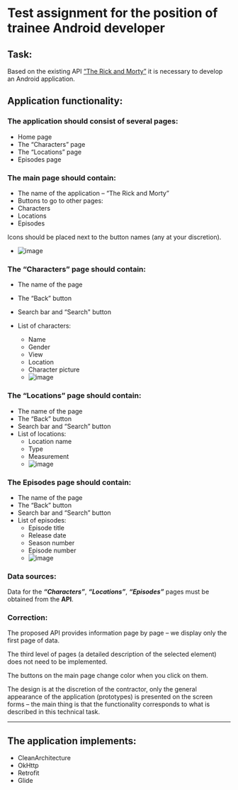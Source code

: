 # Test assignment for the position of trainee Android developer

## Task:
Based on the existing API [“The Rick and Morty”](https://rickandmortyapi.com/) it is necessary to develop an Android application.

## Application functionality:
### The application should consist of several pages:
* Home page
* The “Characters” page
* The “Locations” page
* Episodes page

### The main page should contain:
* The name of the application – “The Rick and Morty”
* Buttons to go to other pages:
* Characters
* Locations
* Episodes

Icons should be placed next to the button names (any at your discretion).

 * ![image](https://user-images.githubusercontent.com/94898232/202624970-6b2d6657-59ee-4a47-9808-17097815393b.png)

### The “Characters” page should contain:
* The name of the page
* The “Back” button
* Search bar and “Search" button
* List of characters:
  - Name
  - Gender
  - View
  - Location
  - Character picture
  
  * ![image](https://user-images.githubusercontent.com/94898232/202625698-45ef0d78-b509-4f0c-a262-b49b4794fcbd.png)

### The “Locations” page should contain:
* The name of the page
* The “Back” button
* Search bar and “Search” button
* List of locations:
  - Location name
  - Type
  - Measurement
  * ![image](https://user-images.githubusercontent.com/94898232/202626984-4ff0f6a4-6d7f-40d1-a6a0-0132f23192ec.png)
  
### The Episodes page should contain:
* The name of the page
* The “Back” button
* Search bar and “Search” button
* List of episodes:
  - Episode title
  - Release date
  - Season number
  - Episode number
  - ![image](https://user-images.githubusercontent.com/94898232/202627597-099f8139-263d-4343-9534-32a6a1aaaa9e.png)

### Data sources:

Data for the ***“Characters”***, ***“Locations”***, ***“Episodes”*** pages must be obtained from the **API**.

### Correction:

The proposed API provides information page by page – we display only the first page of data.

The third level of pages (a detailed description of the selected element) does not need to be implemented.

The buttons on the main page change color when you click on them.

The design is at the discretion of the contractor, only the general appearance of the application (prototypes) is presented on the screen forms – the main thing is that the functionality corresponds to what is described in this technical task.
***

## The application implements:
 - CleanArchitecture 
 - OkHttp
 - Retrofit
 - Glide
